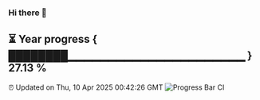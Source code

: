 ### Hi there 👋
⏳ Year progress { ████████▁▁▁▁▁▁▁▁▁▁▁▁▁▁▁▁▁▁▁▁▁▁ } 27.13 %
---
⏰ Updated on Thu, 10 Apr 2025 00:42:26 GMT
![Progress Bar CI](https://github.com/Moyi321/Moyi321/workflows/Progress%20Bar%20CI/badge.svg)
